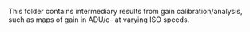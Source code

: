 This folder contains intermediary results from gain calibration/analysis, such as maps of gain in ADU/e- at varying ISO speeds.
